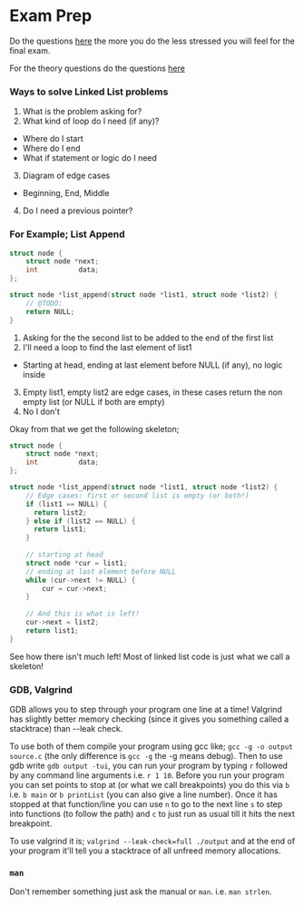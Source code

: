 # Exam Prep

Do the questions [here](exam_questions.md) the more you do the less stressed you will feel for the final exam.

For the theory questions do the questions [here](theory_questions.md)

### Ways to solve Linked List problems

1) What is the problem asking for?
2) What kind of loop do I need (if any)?
  - Where do I start
  - Where do I end
  - What if statement or logic do I need
3) Diagram of edge cases
  - Beginning, End, Middle
4) Do I need a previous pointer?

### For Example; List Append

```c
struct node {
    struct node *next;
    int          data;
};

struct node *list_append(struct node *list1, struct node *list2) {
    // @TODO:
    return NULL;
}
```

1) Asking for the the second list to be added to the end of the first list
2) I'll need a loop to find the last element of list1
  - Starting at head, ending at last element before NULL (if any), no logic inside
3) Empty list1, empty list2 are edge cases, in these cases return the non empty list (or NULL if both are empty)
4) No I don't

Okay from that we get the following skeleton;

```c
struct node {
    struct node *next;
    int          data;
};

struct node *list_append(struct node *list1, struct node *list2) {
    // Edge cases: first or second list is empty (or both!) 
    if (list1 == NULL) {
      return list2;
    } else if (list2 == NULL) {
      return list1;
    }
    
    // starting at head
    struct node *cur = list1;
    // ending at last element before NULL
    while (cur->next != NULL) {
        cur = cur->next;
    }
    
    // And this is what is left!
    cur->next = list2;
    return list1;
}
```

See how there isn't much left!  Most of linked list code is just what we call a skeleton!

### GDB, Valgrind

GDB allows you to step through your program one line at a time!  Valgrind has slightly better memory checking (since it gives you something called a stacktrace) than --leak check.

To use both of them compile your program using gcc like; `gcc -g -o output source.c` (the only difference is `gcc -g` the -g means debug).  Then to use gdb write `gdb output -tui`, you can run your program by typing `r` followed by any command line arguments i.e. `r 1 10`.  Before you run your program you can set points to stop at (or what we call breakpoints) you do this via `b` i.e. `b main` or `b printList` (you can also give a line number).  Once it has stopped at that function/line you can use `n` to go to the next line `s` to step into functions (to follow the path) and `c` to just run as usual till it hits the next breakpoint.

To use valgrind it is; `valgrind --leak-check=full ./output` and at the end of your program it'll tell you a stacktrace of all unfreed memory allocations.

### `man`

Don't remember something just ask the manual or `man`. i.e. `man strlen`.

